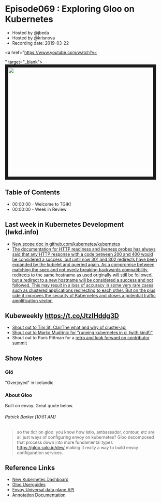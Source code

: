 # Episode069 : Exploring Gloo on Kubernetes

- Hosted by @jbeda
- Hosted by @krisnova
- Recording date: 2019-03-22

<!--- Thumbnailed embed of the video, n8Xo_ghCIOSY is the video id from the youtube url --->

<a href="https://www.youtube.com/watch?v=

" target="_blank"><img src="http://img.youtube.com/vi/q-L2woZMBHY/hqdefault.jpg" width="480" height="360" border="10" /></a>

## Table of Contents

- 00:00:00 - Welcome to TGIK!
- 00:00:00 - Week in Review

## Last week in Kubernetes Development (lwkd.info)
- [New scope doc in github.com/kubernetes/kubernetes](https://github.com/kubernetes/community/blob/master/contributors/design-proposals/architecture/scope.md)
- [The documentation for HTTP readiness and liveness probes has always said that any HTTP response with a code between 200 and 400 would be considered a success, but until now 301 and 302 redirects have been expanded by the kubelet and queried again. As a compromise between matching the spec and not overly breaking backwards compatibility, redirects to the same hostname as used originally will still be followed, but a redirect to a new hostname will be considered a success and not followed. This may result in a loss of accuracy in some very rare cases such as clustered applications redirecting to each other. But on the plus side it improves the security of Kubernetes and closes a potential traffic amplification vector.](https://github.com/kubernetes/kubernetes/pull/75416)

## Kubeweekly https://t.co/JtzIHddg3D

- [Shout out to Tim St. ClairThe what and why of cluster-api](https://blogs.vmware.com/cloudnative/2019/03/14/what-and-why-of-cluster-api/) 
- [Shout out to Marko Mudrinic for "running kubernetes in ci (with kind!)"](https://www.loodse.com/blog/2019-03-12-running-kubernetes-in-the-ci-pipeline-/)
- Shout out to Paris Pittman for a [retro and look forward on contributor summit](https://kubernetes.io/blog/2019/03/20/a-look-back-and-whats-in-store-for-kubernetes-contributor-summits/)

## Show Notes

### Glö

"Overjoyed" in Icelandic

### About Gloo

Built on envoy. Great quote below.



###### Patrick Barker [10:51 AM]
> so the tldr on gloo: you know how istio, ambassador, contour, etc are all just ways of configuring envoy on kubernetes? Gloo decomposed that process down into more fundamental types https://gloo.solo.io/dev/ making it really a way to build envoy configuration services.


## Reference Links



 - [New Kubernetes Dashboard](https://hub.docker.com/r/herbrandson/k8dash)
 - [Gloo Userguides](https://gloo.solo.io/user_guides/)
 - [Envoy Universal data plane API](https://blog.envoyproxy.io/the-universal-data-plane-api-d15cec7a)
 - [Annotation Documentation](https://gloo.solo.io/user_guides/basic_ingress/)
